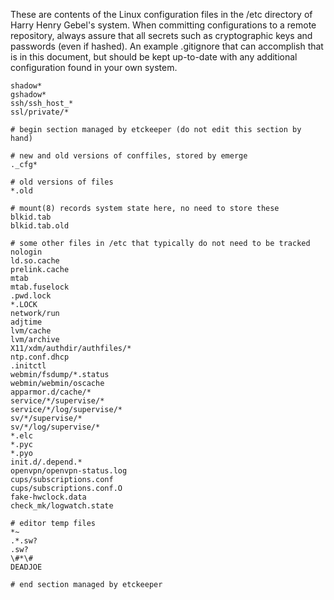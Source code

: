 These are contents of the Linux configuration files in the /etc directory of Harry Henry Gebel's system. When committing configurations to a remote repository, always assure that all secrets such as cryptographic keys and passwords (even if hashed). An example .gitignore that can accomplish that is in this document, but should be kept up-to-date with any additional configuration found in your own system.

```gitignore
shadow*
gshadow*
ssh/ssh_host_*
ssl/private/*

# begin section managed by etckeeper (do not edit this section by hand)

# new and old versions of conffiles, stored by emerge
._cfg*

# old versions of files
*.old

# mount(8) records system state here, no need to store these
blkid.tab
blkid.tab.old

# some other files in /etc that typically do not need to be tracked
nologin
ld.so.cache
prelink.cache
mtab
mtab.fuselock
.pwd.lock
*.LOCK
network/run
adjtime
lvm/cache
lvm/archive
X11/xdm/authdir/authfiles/*
ntp.conf.dhcp
.initctl
webmin/fsdump/*.status
webmin/webmin/oscache
apparmor.d/cache/*
service/*/supervise/*
service/*/log/supervise/*
sv/*/supervise/*
sv/*/log/supervise/*
*.elc
*.pyc
*.pyo
init.d/.depend.*
openvpn/openvpn-status.log
cups/subscriptions.conf
cups/subscriptions.conf.O
fake-hwclock.data
check_mk/logwatch.state

# editor temp files
*~
.*.sw?
.sw?
\#*\#
DEADJOE

# end section managed by etckeeper
```
